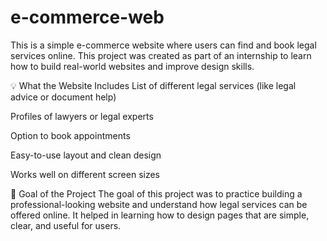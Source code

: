 # e-commerce-web



This is a simple e-commerce website where users can find and book legal services online. This project was created as part of an internship to learn how to build real-world websites and improve design skills.

💡 What the Website Includes
List of different legal services (like legal advice or document help)

Profiles of lawyers or legal experts

Option to book appointments

Easy-to-use layout and clean design

Works well on different screen sizes

🎯 Goal of the Project
The goal of this project was to practice building a professional-looking website and understand how legal services can be offered online. It helped in learning how to design pages that are simple, clear, and useful for users.

